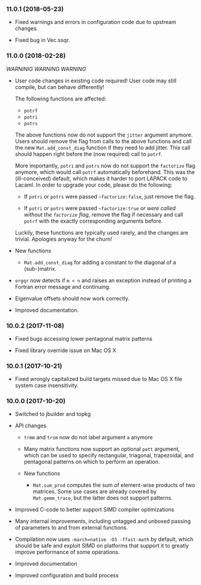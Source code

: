 ### 11.0.1 (2018-05-23)

  * Fixed warnings and errors in configuration code due to upstream changes.

  * Fixed bug in Vec.ssqr.


### 11.0.0 (2018-02-28)

  _WARNINIG_ _WARNING_ _WARNING_

  * User code changes in existing code required!  User code may still compile,
    but can behave differently!

    The following functions are affected:

      * `potrf`
      * `potri`
      * `potrs`

    The above functions now do not support the `jitter` argument anymore.
    Users should remove the flag from calls to the above functions and
    call the new `Mat.add_const_diag` function if they need to add jitter.
    This call should happen right before the (now required) call to `potrf`.

    More importantly, `potri` and `potrs` now do not support the `factorize`
    flag anymore, which would call `potrf` automatically beforehand.  This was
    the (ill-conceived) default, which makes it harder to port LAPACK code
    to Lacaml.  In order to upgrade your code, please do the following:

      * If `potri` or `potrs` were passed `~factorize:false`, just remove
        the flag.

      * If `potri` or `potrs` were passed `~factorize:true` _or were called
        without the `factorize` flag_, remove the flag if necessary and call
        `potrf` with the exactly corresponding arguments before.

    Luckily, these functions are typically used rarely, and the changes
    are trivial.  Apologies anyway for the churn!

  * New functions

      * `Mat.add_const_diag` for adding a constant to the diagonal of a
        (sub-)matrix.

  * `orgqr` now detects if `m < n` and raises an exception instead of printing
    a Fortran error message and continuing.

  * Eigenvalue offsets should now work correctly.

  * Improved documentation.


### 10.0.2 (2017-11-08)

  * Fixed bugs accessing lower pentagonal matrix patterns

  * Fixed library override issue on Mac OS X


### 10.0.1 (2017-10-21)

  * Fixed wrongly capitalized build targets missed due to Mac OS X file
    system case insensitivity.


### 10.0.0 (2017-10-20)

  * Switched to jbuilder and topkg

  * API changes

      * `trmm` and `trsm` now do not label argument `a` anymore

      * Many matrix functions now support an optional `patt` argument,
        which can be used to specify rectangular, triagonal, trapezoidal, and
        pentagonal patterns on which to perform an operation.

      * New functions

        * `Mat.sum_prod` computes the sum of element-wise products of
          two matrices.  Some use cases are already covered by `Mat.gemm_trace`,
          but the latter does not support patterns.

  * Improved C-code to better support SIMD compiler optimizations

  * Many internal improvements, including untagged and unboxed passing of
    parameters to and from external functions.

  * Compilation now uses `-march=native -O3 -ffast-math` by default, which
    should be safe and exploit SIMD on platforms that support it to greatly
    improve performance of some operations.

  * Improved documentation

  * Improved configuration and build process
